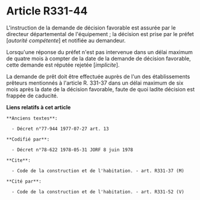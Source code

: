 # Article R331-44

L'instruction de la demande de décision favorable est assurée par le directeur départemental de l'équipement ; la décision
est prise par le préfet [*autorité compétente*] et notifiée au demandeur.

Lorsqu'une réponse du préfet n'est pas intervenue dans un délai maximum de quatre mois à compter de la date de la demande de
décision favorable, cette demande est réputée rejetée [*implicite*].

La demande de prêt doit être effectuée auprès de l'un des établissements prêteurs mentionnés à l'article R. 331-37 dans un
délai maximum de six mois après la date de la décision favorable, faute de quoi ladite décision est frappée de caducité.

**Liens relatifs à cet article**

	**Anciens textes**:

	  - Décret n°77-944 1977-07-27 art. 13

	**Codifié par**:

	  - Décret n°78-622 1978-05-31 JORF 8 juin 1978

	**Cite**:

	  - Code de la construction et de l'habitation. - art. R331-37 (M)

	**Cité par**:

	  - Code de la construction et de l'habitation. - art. R331-52 (V)
